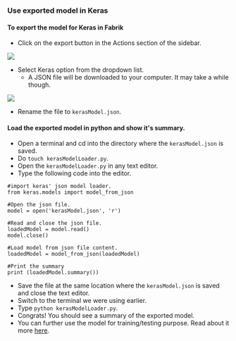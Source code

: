 ### Use exported model in Keras

#### To export the model for Keras in Fabrik

- Click on the export button in the Actions section of the sidebar.
<img src="https://raw.githubusercontent.com/Cloud-CV/Fabrik/master/tutorials/exportbutton.png">

- Select Keras option from the dropdown list.
    - A JSON file will be downloaded to your computer. It may take a while though.
<img src="https://raw.githubusercontent.com/Cloud-CV/Fabrik/master/tutorials/exportdropdown.png">

- Rename the file to ```kerasModel.json```.

#### Load the exported model in python and show it's summary.

- Open a terminal and cd into the directory where the ```kerasModel.json``` is saved.
- Do ```touch kerasModelLoader.py```.
- Open the ```kerasModelLoader.py``` in any text editor.
- Type the following code into the editor.
```
#import keras' json model loader.
from keras.models import model_from_json

#Open the json file.
model = open('kerasModel.json', 'r')

#Read and close the json file.
loadedModel = model.read()
model.close()

#Load model from json file content.
loadedModel = model_from_json(loadedModel)

#Print the summary 
print (loadedModel.summary())
```

- Save the file at the same location where the ```kerasModel.json``` is saved and close the text editor.
- Switch to the terminal we were using earlier.
- Type ```python kerasModelLoader.py```.
- Congrats! You should see a summary of the exported model.
- You can further use the model for training/testing purpose. Read about it more [here](keras_json_usage_1.md).
